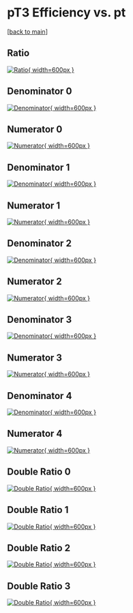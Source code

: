 # pT3 Efficiency vs. pt

[[back to main](./)]



## Ratio

[![Ratio](../mtv/var/pT3_loweta_0_0_eff_pt.png){ width=600px }](../mtv/var/pT3_loweta_0_0_eff_pt.pdf)

## Denominator 0

[![Denominator](../mtv/den/pT3_loweta_0_0_eff_pt_den0.png){ width=600px }](../mtv/den/pT3_loweta_0_0_eff_pt_den0.pdf)

## Numerator 0

[![Numerator](../mtv/num/pT3_loweta_0_0_eff_pt_num0.png){ width=600px }](../mtv/num/pT3_loweta_0_0_eff_pt_num0.pdf)

## Denominator 1

[![Denominator](../mtv/den/pT3_loweta_0_0_eff_pt_den1.png){ width=600px }](../mtv/den/pT3_loweta_0_0_eff_pt_den1.pdf)

## Numerator 1

[![Numerator](../mtv/num/pT3_loweta_0_0_eff_pt_num1.png){ width=600px }](../mtv/num/pT3_loweta_0_0_eff_pt_num1.pdf)

## Denominator 2

[![Denominator](../mtv/den/pT3_loweta_0_0_eff_pt_den2.png){ width=600px }](../mtv/den/pT3_loweta_0_0_eff_pt_den2.pdf)

## Numerator 2

[![Numerator](../mtv/num/pT3_loweta_0_0_eff_pt_num2.png){ width=600px }](../mtv/num/pT3_loweta_0_0_eff_pt_num2.pdf)

## Denominator 3

[![Denominator](../mtv/den/pT3_loweta_0_0_eff_pt_den3.png){ width=600px }](../mtv/den/pT3_loweta_0_0_eff_pt_den3.pdf)

## Numerator 3

[![Numerator](../mtv/num/pT3_loweta_0_0_eff_pt_num3.png){ width=600px }](../mtv/num/pT3_loweta_0_0_eff_pt_num3.pdf)

## Denominator 4

[![Denominator](../mtv/den/pT3_loweta_0_0_eff_pt_den4.png){ width=600px }](../mtv/den/pT3_loweta_0_0_eff_pt_den4.pdf)

## Numerator 4

[![Numerator](../mtv/num/pT3_loweta_0_0_eff_pt_num4.png){ width=600px }](../mtv/num/pT3_loweta_0_0_eff_pt_num4.pdf)

## Double Ratio 0

[![Double Ratio](../mtv/ratio/pT3_loweta_0_0_eff_pt_ratio0.png){ width=600px }](../mtv/ratio/pT3_loweta_0_0_eff_pt_ratio0.pdf)

## Double Ratio 1

[![Double Ratio](../mtv/ratio/pT3_loweta_0_0_eff_pt_ratio1.png){ width=600px }](../mtv/ratio/pT3_loweta_0_0_eff_pt_ratio1.pdf)

## Double Ratio 2

[![Double Ratio](../mtv/ratio/pT3_loweta_0_0_eff_pt_ratio2.png){ width=600px }](../mtv/ratio/pT3_loweta_0_0_eff_pt_ratio2.pdf)

## Double Ratio 3

[![Double Ratio](../mtv/ratio/pT3_loweta_0_0_eff_pt_ratio3.png){ width=600px }](../mtv/ratio/pT3_loweta_0_0_eff_pt_ratio3.pdf)

